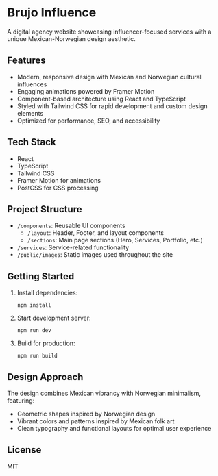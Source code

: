 # Brujo Influence

A digital agency website showcasing influencer-focused services with a unique Mexican-Norwegian design aesthetic.

## Features

- Modern, responsive design with Mexican and Norwegian cultural influences
- Engaging animations powered by Framer Motion
- Component-based architecture using React and TypeScript
- Styled with Tailwind CSS for rapid development and custom design elements
- Optimized for performance, SEO, and accessibility

## Tech Stack

- React
- TypeScript
- Tailwind CSS
- Framer Motion for animations
- PostCSS for CSS processing

## Project Structure

- `/components`: Reusable UI components
  - `/layout`: Header, Footer, and layout components
  - `/sections`: Main page sections (Hero, Services, Portfolio, etc.)
- `/services`: Service-related functionality
- `/public/images`: Static images used throughout the site

## Getting Started

1. Install dependencies:

   ```
   npm install
   ```

2. Start development server:

   ```
   npm run dev
   ```

3. Build for production:
   ```
   npm run build
   ```

## Design Approach

The design combines Mexican vibrancy with Norwegian minimalism, featuring:

- Geometric shapes inspired by Norwegian design
- Vibrant colors and patterns inspired by Mexican folk art
- Clean typography and functional layouts for optimal user experience

## License

MIT

